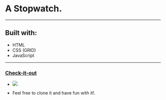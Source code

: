 # A Stopwatch.
***
## Built with: 
- HTML
- CSS (GRID)
- JavaScript
***
### [Check-it-out](https://adewale2018.github.io/timerStopWatch/)

- ![](https://user-images.githubusercontent.com/42979423/65556381-4a03ea80-df27-11e9-827e-33b6222f35ca.PNG)

- Feel free to clone it and have fun with it!.
